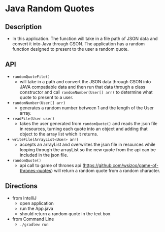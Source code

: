 # Java Random Quotes

## Description
- In this application. The function will take in a file path of JSON data and convert it into Java through GSON. The application has a random function designed to present to the user a random quote.

## API
- ```randomQuoteFile()```
  - will take in a path and convert the JSON data through GSON into JAVA compatiable data and then run that data through a class constructor and call ```randomNumber(User[] arr)``` to determine what quote to present to a user. 
- ```randomNumber(User[] arr)```
  - generates a random number between 1 and the length of the User array. 
- ```readFile(User user)```
  - takes the user generated from ```randomQuote()``` and reads the json file in resources, turning each quote into an object and adding that object to the array list which it returns.
- ```writeFile(ArrayList<User> arr)```
  - accepts an arrayList and overwrites the json file in resources while looping through the arrayList so the new quote from the api can be included in the json file.
- ```randomQuote()```
  - api call to game of thrones api (https://github.com/wsizoo/game-of-thrones-quotes) will return a random quote from a random character.

## Directions
- from IntelliJ
  - open application
  - run the App.java
  - should return a random quote in the text box
- from Command Line
  - ```./gradlew run```